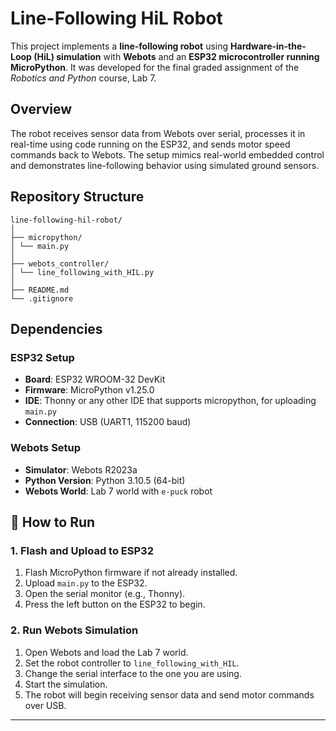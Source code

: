 # Line-Following HiL Robot

This project implements a **line-following robot** using **Hardware-in-the-Loop (HiL) simulation** with **Webots** and an **ESP32 microcontroller running MicroPython**. It was developed for the final graded assignment of the *Robotics and Python* course, Lab 7.

## Overview

The robot receives sensor data from Webots over serial, processes it in real-time using code running on the ESP32, and sends motor speed commands back to Webots. The setup mimics real-world embedded control and demonstrates line-following behavior using simulated ground sensors.

## Repository Structure

```
line-following-hil-robot/
│
├── micropython/
│ └── main.py
│
├── webots_controller/
│ └── line_following_with_HIL.py
│
├── README.md
└── .gitignore
```

## Dependencies

### ESP32 Setup
- **Board**: ESP32 WROOM-32 DevKit
- **Firmware**: MicroPython v1.25.0
- **IDE**: Thonny or any other IDE that supports micropython, for uploading `main.py`
- **Connection**: USB (UART1, 115200 baud)

### Webots Setup
- **Simulator**: Webots R2023a
- **Python Version**: Python 3.10.5 (64-bit)
- **Webots World**: Lab 7 world with `e-puck` robot

## 🔧 How to Run

### 1. Flash and Upload to ESP32
1. Flash MicroPython firmware if not already installed.
2. Upload `main.py` to the ESP32.
3. Open the serial monitor (e.g., Thonny).
4. Press the left button on the ESP32 to begin.

### 2. Run Webots Simulation
1. Open Webots and load the Lab 7 world.
2. Set the robot controller to `line_following_with_HIL`.
3. Change the serial interface to the one you are using.
4. Start the simulation.
5. The robot will begin receiving sensor data and send motor commands over USB.



---

